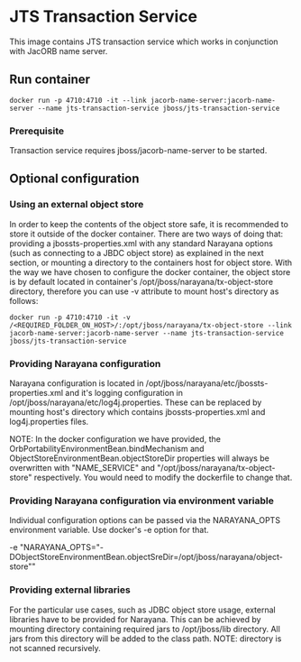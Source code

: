 # JTS Transaction Service

This image contains JTS transaction service which works in conjunction with JacORB name server.

## Run container

    docker run -p 4710:4710 -it --link jacorb-name-server:jacorb-name-server --name jts-transaction-service jboss/jts-transaction-service

### Prerequisite

Transaction service requires jboss/jacorb-name-server to be started.

## Optional configuration

### Using an external object store

In order to keep the contents of the object store safe, it is recommended to store it outside of the docker container. There are two ways of doing that: providing a jbossts-properties.xml with any standard Narayana options (such as connecting to a JBDC object store) as explained in the next section, or mounting a directory to the containers host for object store. With the way we have chosen to configure the docker container, the object store is by default located in container's /opt/jboss/narayana/tx-object-store directory, therefore you can use
-v attribute to mount host's directory as follows:

    docker run -p 4710:4710 -it -v /<REQUIRED_FOLDER_ON_HOST>/:/opt/jboss/narayana/tx-object-store --link jacorb-name-server:jacorb-name-server --name jts-transaction-service jboss/jts-transaction-service

### Providing Narayana configuration

Narayana configuration is located in /opt/jboss/narayana/etc/jbossts-properties.xml and it's logging configuration in
/opt/jboss/narayana/etc/log4j.properties. These can be replaced by mounting host's directory which contains
jbossts-properties.xml and log4j.properties files.

NOTE: In the docker configuration we have provided, the OrbPortabilityEnvironmentBean.bindMechanism and ObjectStoreEnvironmentBean.objectStoreDir properties will always be overwritten with "NAME_SERVICE" and "/opt/jboss/narayana/tx-object-store" respectively. You would need to modify the dockerfile to change that.

### Providing Narayana configuration via environment variable

Individual configuration options can be passed via the NARAYANA_OPTS environment variable. Use docker's -e option for that.

-e "NARAYANA_OPTS=\"-DObjectStoreEnvironmentBean.objectSreDir=/opt/jboss/narayana/object-store\""

### Providing external libraries

For the particular use cases, such as JDBC object store usage, external libraries have to be provided for Narayana. This can be achieved by mounting directory containing required jars to /opt/jboss/lib directory. All jars from this directory will be added to the class path. NOTE: directory is not scanned recursively.
